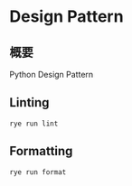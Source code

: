 # Design Pattern

## 概要

Python Design Pattern

## Linting
```
rye run lint
```

## Formatting
```
rye run format
```
